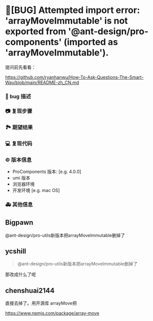 # 🐛[BUG] Attempted import error: 'arrayMoveImmutable' is not exported from '@ant-design/pro-components' (imported as 'arrayMoveImmutable').

提问前先看看：

https://github.com/ryanhanwu/How-To-Ask-Questions-The-Smart-Way/blob/main/README-zh_CN.md

### 🐛 bug 描述

<!--
安装2.5.1之后报错
-->

### 📷 复现步骤

<!--
安装包提示以上错误
-->

### 🏞 期望结果

<!--
描述你原本期望看到的结果
-->

### 💻 复现代码

<!--
提供可复现的代码，仓库，或线上示例
-->

### © 版本信息

- ProComponents 版本: [e.g. 4.0.0]
- umi 版本
- 浏览器环境
- 开发环境 [e.g. mac OS]

### 🚑 其他信息

<!--
如截图等其他信息可以贴在这里
-->

## Bigpawn

@ant-design/pro-utils新版本把arrayMoveImmutable删掉了

## ycshill

> @ant-design/pro-utils新版本把arrayMoveImmutable删掉了

那改成什么了呢

## chenshuai2144

直接去掉了。用开源库 arrayMove把

https://www.npmjs.com/package/array-move
